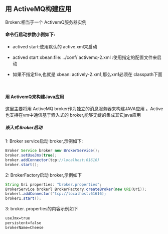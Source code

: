 ## 用 ActiveMQ构建应用

Broken:相当于一个 ActivemQ服务器实例

#### 命令行启动参数小例如下:

- actived start:使用默认的 active.xml来启动

- actived start xbean:file: ../conf/  activemq-2.xml :使用指定的配置文件来启动

- 如果不指定file,也就是 xbean: actively-2.xm1,那么xm1必须在 classpath下面

  ​

#### 用 ActivemQ来构建Java应用

这里主要将用 ActiveMQ broker作为独立的消息服务器来构建JAVA应用 。Active也支持在vm中通信基于嵌入式的 broker,能够无缝的集成其它java应用

##### 嵌入式 Broker启动

1: Broker service启动 broker,示例如下:

```java
Broker Service broker new BrokerService();
broker.setUseJmx(true);
broker.addConnector(tcp://localhost:61616)
broker.start();
```

2: BrokerFactory启动 broker,示例如下

```java
String Uri properties: "broker.properties";
BrokerService brokerl BrokerFactory.createBroker(new URI(Uri));
brokerl.addConnector("tcp://localhost:61616);
broker1.start();
```

3: broker. properties的内容示例如下

```xml
useJmx=true
persistent=false
brokerName=Cheese
```





